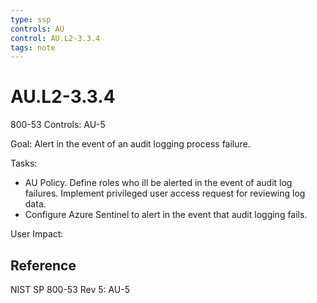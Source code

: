 ```yaml
---
type: ssp
controls: AU
control: AU.L2-3.3.4
tags: note
---
```


# AU.L2-3.3.4

800-53 Controls: AU-5

Goal: Alert in the event of an audit logging process failure.

Tasks:

- AU Policy. Define roles who ill be alerted in the event of audit log failures. Implement privileged user access request for reviewing log data.
- Configure Azure Sentinel to alert in the event that audit logging fails.

User Impact:

## Reference

NIST SP 800-53 Rev 5: AU-5